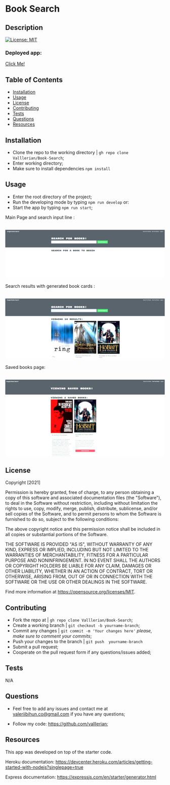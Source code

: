 # Book Search

## Description 
    

[![License: MIT](https://img.shields.io/badge/License-MIT-yellow.svg)](https://opensource.org/licenses/MIT)

<h3>Deployed app:</h3>
<a href="https://tranquil-refuge-78917.herokuapp.com/" target="_blank">Click Me!</a>
    
## Table of Contents
- [Installation](#installation)
- [Usage](#usage)
- [License](#license)
- [Contributing](#contributing)
- [Tests](#tests)
- [Questions](#questions)
- [Resources](#resources)
    
## Installation
    
- Clone the repo to the working directory | `gh repo clone Valllerian/Book-Search`;
- Enter working directory;
- Make sure to install dependencies `npm install`
    
## Usage 
    
- Enter the root directory of the project; 
- Run the developing mode by typing `npm run develop` or:
- Start the app by typing `npm run start`;

Main Page and search input line :

<br>
<img alt="Main Page" src="assets/images/image01.jpg" />
<br>


Search results with generated book cards :

<br>
<img alt="Search results" src="assets/images/image02.jpg" />
<br>


Saved books page: 

<br>
<img alt="Main Models" src="assets/images/image03.jpg" />
<br>



## License
    


Copyright [2021] 

Permission is hereby granted, free of charge, to any person obtaining a copy of this software and associated documentation files (the "Software"), to deal in the Software without restriction, including without limitation the rights to use, copy, modify, merge, publish, distribute, sublicense, and/or sell copies of the Software, and to permit persons to whom the Software is furnished to do so, subject to the following conditions:

The above copyright notice and this permission notice shall be included in all copies or substantial portions of the Software.

THE SOFTWARE IS PROVIDED "AS IS", WITHOUT WARRANTY OF ANY KIND, EXPRESS OR IMPLIED, INCLUDING BUT NOT LIMITED TO THE WARRANTIES OF MERCHANTABILITY, FITNESS FOR A PARTICULAR PURPOSE AND NONINFRINGEMENT. IN NO EVENT SHALL THE AUTHORS OR COPYRIGHT HOLDERS BE LIABLE FOR ANY CLAIM, DAMAGES OR OTHER LIABILITY, WHETHER IN AN ACTION OF CONTRACT, TORT OR OTHERWISE, ARISING FROM, OUT OF OR IN CONNECTION WITH THE SOFTWARE OR THE USE OR OTHER DEALINGS IN THE SOFTWARE.

Find more information at https://opensource.org/licenses/MIT.
    
## Contributing
    
- Fork the repo at | `gh repo clone Valllerian/Book-Search`;
- Create a working branch | `git checkout -b yourname-branch`;
- Commit any changes | `git commit -m 'Your changes here'`  *please, make sure to comment your commits*;
- Push your changes to the branch | `git push  yourname-branch`
- Submit a pull request;
- Cooperate on the pull request form if any questions/issues added;
    
## Tests
    
N/A


    
## Questions
    
- Feel free to add any issues and contact me at valeriibihun.co@gmail.com if you have any questions;

- Follow my code: https://github.com/valllerian;


## Resources

This app was developed on top of the starter code.

Heroku documentation:
https://devcenter.heroku.com/articles/getting-started-with-nodejs?singlepage=true

Express documentation:
https://expressjs.com/en/starter/generator.html
